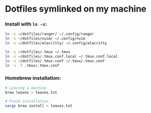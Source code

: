 # Dotfiles symlinked on my machine

### Install with `ln -s`:
```bash
ln -s ~/dotfiles/ranger/ ~/.config/ranger
ln -s ~/dotfiles/nvim/ ~/.config/nvim
ln -s ~/dotfiles/alacritty/ ~/.config/alacritty

ln -s ~/dotfiles/.tmux ~/.tmux
ln -s ~/dotfiles/.tmux.conf.local ~/.tmux.conf.local
ln -s ~/dotfiles/.tmux.conf ~/.tmux/.tmux.conf
ln -s -f .tmux/.tmux.conf
```

### Homebrew installation:
```bash
# Leaving a machine
brew leaves > leaves.txt

# Fresh installation
xargs brew install < leaves.txt
```
